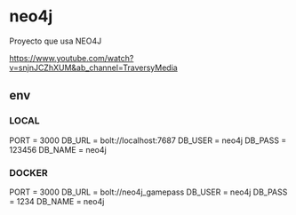 # neo4j

Proyecto que usa NEO4J



https://www.youtube.com/watch?v=snjnJCZhXUM&ab_channel=TraversyMedia

## env

### LOCAL
PORT = 3000
DB_URL = bolt://localhost:7687
DB_USER = neo4j
DB_PASS = 123456
DB_NAME = neo4j

### DOCKER
PORT = 3000
DB_URL = bolt://neo4j_gamepass
DB_USER = neo4j
DB_PASS = 1234
DB_NAME = neo4j